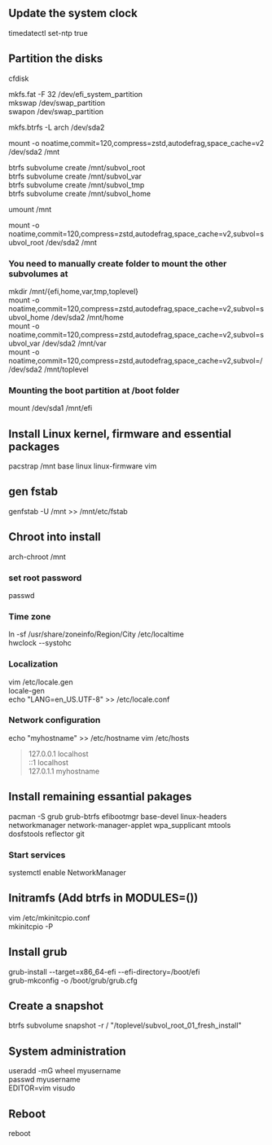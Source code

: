## Update the system clock  
timedatectl set-ntp true  

## Partition the disks  
cfdisk  

mkfs.fat -F 32 /dev/efi_system_partition  
mkswap /dev/swap_partition  
swapon /dev/swap_partition  

mkfs.btrfs -L arch /dev/sda2  

mount -o noatime,commit=120,compress=zstd,autodefrag,space_cache=v2 /dev/sda2 /mnt  

btrfs subvolume create /mnt/subvol_root  
btrfs subvolume create /mnt/subvol_var  
btrfs subvolume create /mnt/subvol_tmp  
btrfs subvolume create /mnt/subvol_home  

umount /mnt  

mount -o noatime,commit=120,compress=zstd,autodefrag,space_cache=v2,subvol=subvol_root /dev/sda2 /mnt  
### You need to manually create folder to mount the other subvolumes at  
mkdir /mnt/{efi,home,var,tmp,toplevel}  
mount -o noatime,commit=120,compress=zstd,autodefrag,space_cache=v2,subvol=subvol_home    /dev/sda2 /mnt/home  
mount -o noatime,commit=120,compress=zstd,autodefrag,space_cache=v2,subvol=subvol_var     /dev/sda2 /mnt/var  
mount -o noatime,commit=120,compress=zstd,autodefrag,space_cache=v2,subvol=/              /dev/sda2 /mnt/toplevel  

### Mounting the boot partition at /boot folder  
mount /dev/sda1 /mnt/efi  

## Install Linux kernel, firmware and essential packages  
pacstrap /mnt base linux linux-firmware vim  

## gen fstab  
genfstab -U /mnt >> /mnt/etc/fstab  

## Chroot into install
arch-chroot /mnt  

### set root password
passwd  

### Time zone  
ln -sf /usr/share/zoneinfo/Region/City /etc/localtime  
hwclock --systohc  

### Localization  
vim /etc/locale.gen  
locale-gen  
echo "LANG=en_US.UTF-8" >> /etc/locale.conf  

### Network configuration
echo "myhostname" >> /etc/hostname 
vim /etc/hosts  
>127.0.0.1        localhost  
>::1              localhost  
>127.0.1.1        myhostname  

## Install remaining essantial pakages
pacman -S grub grub-btrfs efibootmgr base-devel linux-headers networkmanager network-manager-applet wpa_supplicant mtools dosfstools reflector git

### Start services
systemctl enable NetworkManager  

## Initramfs (Add btrfs in MODULES=())  
vim /etc/mkinitcpio.conf  
mkinitcpio -P  

## Install grub
grub-install --target=x86_64-efi --efi-directory=/boot/efi  
grub-mkconfig -o /boot/grub/grub.cfg  

## Create a snapshot
btrfs subvolume snapshot -r / "/toplevel/subvol_root_01_fresh_install"  

## System administration
useradd -mG wheel myusername  
passwd myusername  
EDITOR=vim visudo  

## Reboot
reboot  
